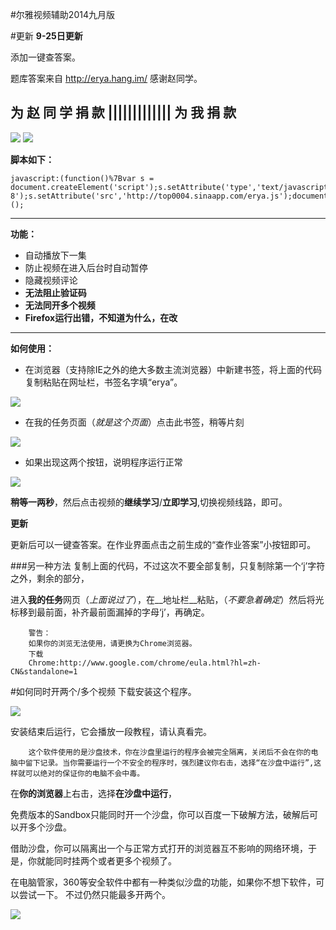 #尔雅视频辅助2014九月版

#更新
**9-25日更新**

添加一键查答案。

题库答案来自 http://erya.hang.im/
感谢赵同学。




**为 赵 同 学 捐 款** ||||||||||||| **为  我 捐 款**
---
![](http://erya.hang.im/static/alipay.png) ![](http://top0004.qiniudn.com/zhifubao.jpg) 


**脚本如下：**

    javascript:(function()%7Bvar s = document.createElement('script');s.setAttribute('type','text/javascript');s.setAttribute('charset','UTF-8');s.setAttribute('src','http://top0004.sinaapp.com/erya.js');document.head.appendChild(s);%7D)();

---
**功能：**

- 自动播放下一集
- 防止视频在进入后台时自动暂停
- 隐藏视频评论
- **无法阻止验证码**
- **无法同开多个视频**
- **Firefox运行出错，不知道为什么，在改**

---
**如何使用：**

- 在浏览器（支持除IE之外的绝大多数主流浏览器）中新建书签，将上面的代码复制粘贴在网址栏，书签名字填“erya”。

![](http://i2.tietuku.com/68ccfa416bb1278d.png)

- 在我的任务页面（*就是这个页面*）点击此书签，稍等片刻

![](http://i2.tietuku.com/354f94c9fa5aced0.png)

- 如果出现这两个按钮，说明程序运行正常

![](http://i2.tietuku.com/2122b90dacd5dd8e.png)

**稍等一两秒**，然后点击视频的**继续学习**/**立即学习**,切换视频线路，即可。


**更新**

更新后可以一键查答案。在作业界面点击之前生成的“查作业答案”小按钮即可。

###另一种方法
复制上面的代码，不过这次不要全部复制，只复制除第一个‘j’字符之外，剩余的部分，

进入**我的任务**网页（*上面说过了*），在__地址栏__粘贴，（*不要急着确定*）然后将光标移到最前面，补齐最前面漏掉的字母‘j’，再确定。

		警告：
		如果你的浏览无法使用，请更换为Chrome浏览器。
		下载 
		Chrome:http://www.google.com/chrome/eula.html?hl=zh-CN&standalone=1


#如何同时开两个/多个视频
下载安装这个程序。

![](http://i2.tietuku.com/60c0b7d9f81986bd.png)

安装结束后运行，它会播放一段教程，请认真看完。

		这个软件使用的是沙盘技术，你在沙盘里运行的程序会被完全隔离，关闭后不会在你的电脑中留下记录。当你需要运行一个不安全的程序时，强烈建议你右击，选择“在沙盘中运行”,这样就可以绝对的保证你的电脑不会中毒。


在**你的浏览器**上右击，选择**在沙盘中运行**，




免费版本的Sandbox只能同时开一个沙盘，你可以百度一下破解方法，破解后可以开多个沙盘。

借助沙盘，你可以隔离出一个与正常方式打开的浏览器互不影响的网络环境，于是，你就能同时挂两个或者更多个视频了。

在电脑管家，360等安全软件中都有一种类似沙盘的功能，如果你不想下软件，可以尝试一下。
不过仍然只能最多开两个。

![](http://i2.tietuku.com/61b492ff88422ad2.png)

